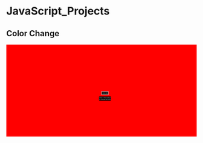 # JavaScript_Projects

## Color Change

<img src = "Color Change/photo/color_change.png" alt = "Color_Change Photo">
